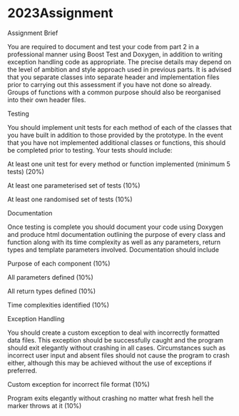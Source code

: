 # 2023Assignment

Assignment Brief 

You are required to document and test your code from part 2 in a professional manner using Boost Test and Doxygen, in addition to writing exception handling code as appropriate. The precise details may depend on the level of ambition and style approach used in previous parts. It is advised that you separate classes into separate header and implementation files prior to carrying out this assessment if you have not done so already. Groups of functions with a common purpose should also be reorganised into their own header files. 

Testing 

You should implement unit tests for each method of each of the classes that you have built in addition to those provided by the prototype. In the event that you have not implemented additional classes or functions, this should be completed prior to testing. Your tests should include: 

At least one unit test for every method or function implemented (minimum 5 tests) (20%) 

At least one parameterised set of tests (10%) 

At least one randomised set of tests (10%) 

Documentation 

Once testing is complete you should document your code using Doxygen and produce html documentation outlining the purpose of every class and function along with its time complexity as well as any parameters, return types and template parameters involved. Documentation should include 

Purpose of each component (10%) 

All parameters defined (10%) 

All return types defined (10%) 

Time complexities identified (10%) 

Exception Handling 

You should create a custom exception to deal with incorrectly formatted data files. This exception should be successfully caught and the program should exit elegantly without crashing in all cases. Circumstances such as incorrect user input and absent files should not cause the program to crash either, although this may be achieved without the use of exceptions if preferred. 

Custom exception for incorrect file format (10%) 

Program exits elegantly without crashing no matter what fresh hell the marker throws at it (10%) 
